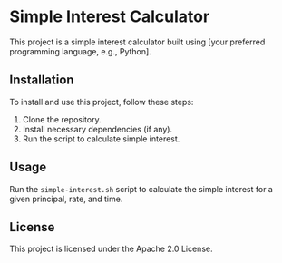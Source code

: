 # Simple Interest Calculator

This project is a simple interest calculator built using [your preferred programming language, e.g., Python].

## Installation

To install and use this project, follow these steps:
1. Clone the repository.
2. Install necessary dependencies (if any).
3. Run the script to calculate simple interest.

## Usage

Run the `simple-interest.sh` script to calculate the simple interest for a given principal, rate, and time.

## License

This project is licensed under the Apache 2.0 License.
